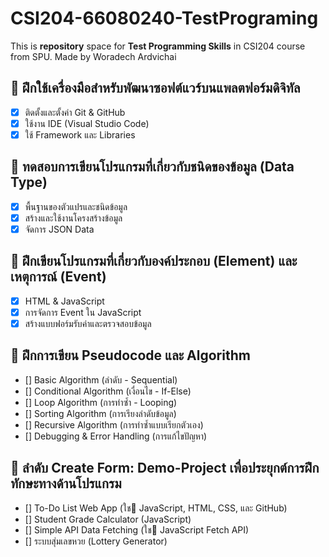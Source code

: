 # CSI204-66080240-TestPrograming

This is **repository** space for **Test Programming Skills** in CSI204 course from SPU.
Made by Woradech Ardvichai

## 📌 ฝึกใช้เครื่องมือสำหรับพัฒนาซอฟต์แวร์บนแพลตฟอร์มดิจิทัล

- [x] ติดตั้งและตั้งค่า Git & GitHub
- [x] ใช้งาน IDE (Visual Studio Code)
- [x] ใช้ Framework และ Libraries

## 📌 ทดสอบการเขียนโปรแกรมที่เกี่ยวกับชนิดของข้อมูล (Data Type)

- [x] พื้นฐานของตัวแปรและชนิดข้อมูล
- [x] สร้างและใช้งานโครงสร้างข้อมูล
- [x] จัดการ JSON Data

## 📌 ฝึกเขียนโปรแกรมที่เกี่ยวกับองค์ประกอบ (Element) และเหตุการณ์ (Event)

- [x] HTML & JavaScript
- [x] การจัดการ Event ใน JavaScript
- [x] สร้างแบบฟอร์มรับค่าและตรวจสอบข้อมูล

## 📌 ฝึกการเขียน Pseudocode และ Algorithm

- [] Basic Algorithm (ลำดับ - Sequential)
- [] Conditional Algorithm (เงื่อนไข - If-Else)
- [] Loop Algorithm (การทำซ้ำ - Looping)
- [] Sorting Algorithm (การเรียงลำดับข้อมูล)
- [] Recursive Algorithm (การทำซ้ำแบบเรียกตัวเอง)
- [] Debugging & Error Handling (การแก้ไขปัญหา)

## 📌 ลำดับ Create Form: Demo-Project เพื่อประยุกต์การฝึกทักษะทางด้านโปรแกรม

- [] To-Do List Web App (ใช JavaScript, HTML, CSS, และ GitHub)
- [] Student Grade Calculator (JavaScript)
- [] Simple API Data Fetching (ใช JavaScript Fetch API)
- [] ระบบสุ่มเลขหวย (Lottery Generator)
